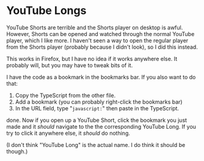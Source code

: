 # YouTube Longs
YouTube Shorts are terrible and the Shorts player on desktop is awful. However, Shorts can be opened and watched through the normal YouTube player, which I like more. I haven't seen a way to open the regular player from the Shorts player (probably because I didn't look), so I did this instead.

This works in Firefox, but I have no idea if it works anywhere else. It probably will, but you may have to tweak bits of it.

I have the code as a bookmark in the bookmarks bar. If you also want to do that:

1. Copy the TypeScript from the other file.
2. Add a bookmark (you can probably right-click the bookmarks bar)
3. In the URL field, type "`javascript:`" then paste in the TypeScript.

done. Now if you open up a YouTube Short, click the bookmark you just made and it *should* navigate to the the corresponding YouTube Long. If you try to click it anywhere else, it *should* do nothing.

(I don't think "YouTube Long" is the actual name. I do think it should be though.)